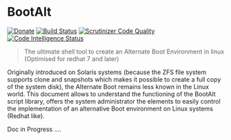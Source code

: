 # BootAlt

[![Donate](https://img.shields.io/badge/Donate-PayPal-green.svg)](https://www.paypal.com/cgi-bin/webscr?cmd=_s-xclick&hosted_button_id=XDCFPNTKUC4TU)
[![Build Status](https://travis-ci.org/iriven/BootAlt.svg?branch=master)](https://travis-ci.org/iriven/BootAlt)
[![Scrutinizer Code Quality](https://scrutinizer-ci.com/g/iriven/BootAlt/badges/quality-score.png?b=master)](https://scrutinizer-ci.com/g/iriven/BootAlt/?branch=master)
[![Code Intelligence Status](https://scrutinizer-ci.com/g/iriven/BootAlt/badges/code-intelligence.svg?b=master)](https://scrutinizer-ci.com/code-intelligence)

>The ultimate shell tool to create an Alternate Boot Environment in linux  (Optimised for redhat 7 and later)

Originally introduced on Solaris systems (because the ZFS file system supports clone and snapshots which makes it possible to create a full copy of the system disk), the Alternate Boot remains less known in the Linux world.
This document allows to understand the functioning of the BootAlt script library, offers the system administrator the elements to easily control the implementation of an alternative Boot environment on Linux systems (Redhat like).

Doc in Progress ....
